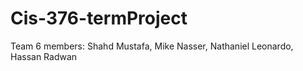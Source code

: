 # Cis-376-termProject
Team 6
members: Shahd Mustafa, Mike Nasser, Nathaniel Leonardo, Hassan Radwan
